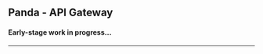 ## Panda - API Gateway
#### Early-stage work in progress...
_____
[Learn how to contribute]: https://github.com/pandafolks/panda/blob/master/CONTRIBUTING.md
